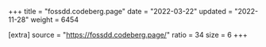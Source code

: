 +++
title = "fossdd.codeberg.page"
date = "2022-03-22"
updated = "2022-11-28"
weight = 6454

[extra]
source = "https://fossdd.codeberg.page/"
ratio = 34
size = 6
+++
